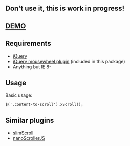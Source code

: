 
## Don't use it, this is work in progress! ##

## [DEMO](http://dev.digitalnature.eu/xscroll/tests/) ##

## Requirements ##

- [jQuery](http://jquery.com/)
- [jQuery mousewheel plugin](https://github.com/brandonaaron/jquery-mousewheel) (included in this package)
- Anything but IE 8-

## Usage ##

Basic usage:
       
    $('.content-to-scroll').xScroll();

## Similar plugins ##

- [slimScroll](https://github.com/rochal/jQuery-slimScroll)
- [nanoScrollerJS](https://github.com/jamesflorentino/nanoScrollerJS)